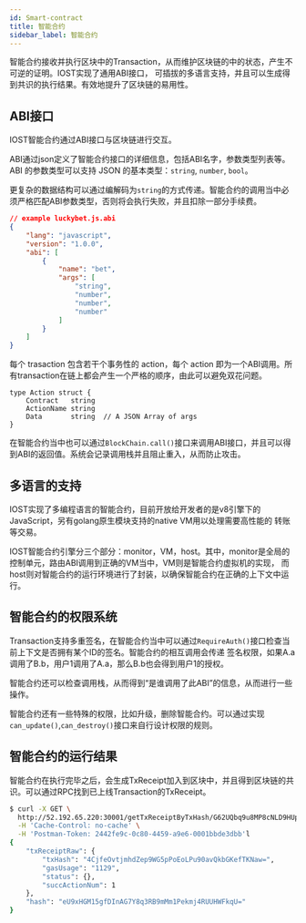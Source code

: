 ```yaml
---
id: Smart-contract
title: 智能合约
sidebar_label: 智能合约
---
```


智能合约接收并执行区块中的Transaction，从而维护区块链的中的状态，产生不可逆的证明。IOST实现了通用ABI接口，
可插拔的多语言支持，并且可以生成得到共识的执行结果。有效地提升了区块链的易用性。

## ABI接口
IOST智能合约通过ABI接口与区块链进行交互。

ABI通过json定义了智能合约接口的详细信息，包括ABI名字，参数类型列表等。ABI 的参数类型可以支持 JSON 的基本类型：`string`, `number`, `bool`。

更复杂的数据结构可以通过编解码为`string`的方式传递。智能合约的调用当中必须严格匹配ABI参数类型，否则将会执行失败，并且扣除一部分手续费。

```json
// example luckybet.js.abi
{
    "lang": "javascript",
    "version": "1.0.0",
    "abi": [
        {
            "name": "bet",
            "args": [
                "string",
                "number",
                "number",
                "number"
            ]
        }
    ]
}
```

每个 trasaction 包含若干个事务性的 action，每个 action 即为一个ABI调用。所有transaction在链上都会产生一个严格的顺序，由此可以避免双花问题。

```golang
type Action struct {
	Contract   string  
	ActionName string
	Data       string  // A JSON Array of args
}
```

在智能合约当中也可以通过`BlockChain.call()`接口来调用ABI接口，并且可以得到ABI的返回值。系统会记录调用栈并且阻止重入，从而防止攻击。

## 多语言的支持

IOST实现了多编程语言的智能合约，目前开放给开发者的是v8引擎下的JavaScript，另有golang原生模块支持的native VM用以处理需要高性能的
转账等交易。

IOST智能合约引擎分三个部分：monitor，VM，host。其中，monitor是全局的控制单元，路由ABI调用到正确的VM当中，VM则是智能合约虚拟机的实现，
而host则对智能合约的运行环境进行了封装，以确保智能合约在正确的上下文中运行。

## 智能合约的权限系统

Transaction支持多重签名，在智能合约当中可以通过```RequireAuth()```接口检查当前上下文是否拥有某个ID的签名。智能合约的相互调用会传递
签名权限，如果A.a调用了B.b，用户1调用了A.a，那么B.b也会得到用户1的授权。

智能合约还可以检查调用栈，从而得到“是谁调用了此ABI”的信息，从而进行一些操作。

智能合约还有一些特殊的权限，比如升级，删除智能合约。可以通过实现```can_update()```,```can_destroy()```接口来自行设计权限的规则。

## 智能合约的运行结果

智能合约在执行完毕之后，会生成TxReceipt加入到区块中，并且得到区块链的共识。可以通过RPC找到已上线Transaction的TxReceipt。

```sh
$ curl -X GET \
  http://52.192.65.220:30001/getTxReceiptByTxHash/G62UQbq9u8MP8cNLD9HUpMFtstTvRUAJ4avzKiAJc86f \
  -H 'Cache-Control: no-cache' \
  -H 'Postman-Token: 2442fe9c-0c80-4459-a9e6-0001bbde3dbb'l
{
    "txReceiptRaw": {
        "txHash": "4CjfeOvtjmhdZep9WG5pPoEoLPu90avQkbGKefTKNaw=",
        "gasUsage": "1129",
        "status": {},
        "succActionNum": 1
    },
    "hash": "eU9xHGM15gfDInAG7Y8q3RB9mMm1Pekmj4RUUHWFkqU="
}

```
